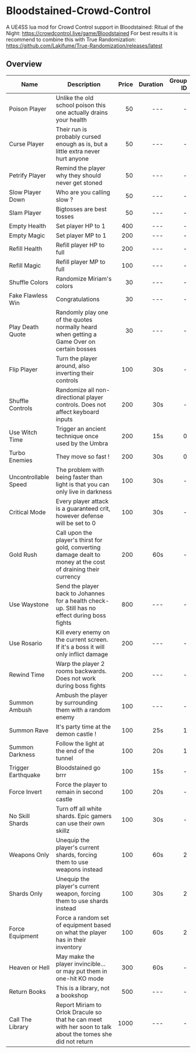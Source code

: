 # Bloodstained-Crowd-Control
A UE4SS lua mod for Crowd Control support in Bloodstained: Ritual of the Night: https://crowdcontrol.live/game/Bloodstained
For best results it is recommend to combine this with True Randomization: https://github.com/Lakifume/True-Randomization/releases/latest

## Overview

| Name                 | Description                                                                                                       | Price | Duration | Group ID |
| -------------------- | ----------------------------------------------------------------------------------------------------------------- | ----: | -------: | -------: |
| Poison Player        | Unlike the old school poison this one actually drains your health                                                 | 50    | ---      | -        |
| Curse Player         | Their run is probably cursed enough as is, but a little extra never hurt anyone                                   | 50    | ---      | -        |
| Petrify Player       | Remind the player why they should never get stoned                                                                | 50    | ---      | -        |
| Slow Player Down     | Who are you calling slow ?                                                                                        | 50    | ---      | -        |
| Slam Player          | Bigtosses are best tosses                                                                                         | 50    | ---      | -        |
| Empty Health         | Set player HP to 1                                                                                                | 400   | ---      | -        |
| Empty Magic          | Set player MP to 1                                                                                                | 200   | ---      | -        |
| Refill Health        | Refill player HP to full                                                                                          | 200   | ---      | -        |
| Refill Magic         | Refill player MP to full                                                                                          | 100   | ---      | -        |
| Shuffle Colors       | Randomize Miriam's colors                                                                                         | 30    | ---      | -        |
| Fake Flawless Win    | Congratulations                                                                                                   | 30    | ---      | -        |
| Play Death Quote     | Randomly play one of the quotes normally heard when getting a Game Over on certain bosses                         | 30    | ---      | -        |
| Flip Player          | Turn the player around, also inverting their controls                                                             | 100   | 30s      | -        |
| Shuffle Controls     | Randomize all non-directional player controls. Does not affect keyboard inputs                                    | 200   | 30s      | -        |
| Use Witch Time       | Trigger an ancient technique once used by the Umbra                                                               | 200   | 15s      | 0        |
| Turbo Enemies        | They move so fast !                                                                                               | 200   | 30s      | 0        |
| Uncontrollable Speed | The problem with being faster than light is that you can only live in darkness                                    | 100   | 30s      | -        |
| Critical Mode        | Every player attack is a guaranteed crit, however defense will be set to 0                                        | 100   | 30s      | -        |
| Gold Rush            | Call upon the player's thirst for gold, converting damage dealt to money at the cost of draining their currency   | 200   | 60s      | -        |
| Use Waystone         | Send the player back to Johannes for a health check-up. Still has no effect during boss fights                    | 800   | ---      | -        |
| Use Rosario          | Kill every enemy on the current screen. If it's a boss it will only inflict damage                                | 200   | ---      | -        |
| Rewind Time          | Warp the player 2 rooms backwards. Does not work during boss fights                                               | 200   | ---      | -        |
| Summon Ambush        | Ambush the player by surrounding them with a random enemy                                                         | 100   | ---      | -        |
| Summon Rave          | It's party time at the demon castle !                                                                             | 100   | 25s      | 1        |
| Summon Darkness      | Follow the light at the end of the tunnel                                                                         | 100   | 20s      | 1        |
| Trigger Earthquake   | Bloodstained go brrr                                                                                              | 100   | 15s      | -        |
| Force Invert         | Force the player to remain in second castle                                                                       | 100   | 20s      | -        |
| No Skill Shards      | Turn off all white shards. Epic gamers can use their own skillz                                                   | 100   | 30s      | -        |
| Weapons Only         | Unequip the player's current shards, forcing them to use weapons instead                                          | 100   | 60s      | 2        |
| Shards Only          | Unequip the player's current weapon, forcing them to use shards instead                                           | 100   | 30s      | 2        |
| Force Equipment      | Force a random set of equipment based on what the player has in their inventory                                   | 100   | 60s      | 2        |
| Heaven or Hell       | May make the player invincible… or may put them in one-hit KO mode                                                | 300   | 60s      | -        |
| Return Books         | This is a library, not a bookshop                                                                                 | 500   | ---      | -        |
| Call The Library     | Report Miriam to Orlok Dracule so that he can meet with her soon to talk about the tomes she did not return       | 1000  | ---      | -        |
